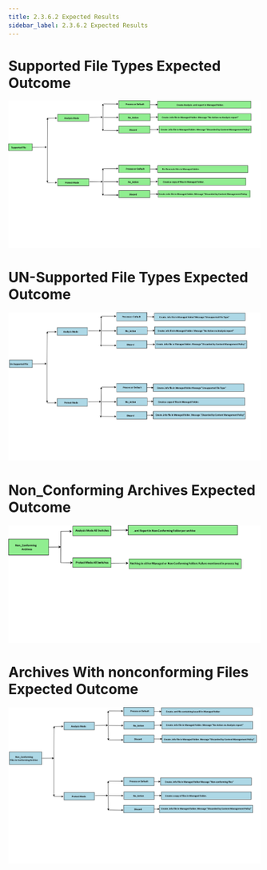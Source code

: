 ```yaml
---
title: 2.3.6.2 Expected Results
sidebar_label: 2.3.6.2 Expected Results
---
```


# **Supported File Types Expected Outcome**

![](img/supportedFT.png)

# **UN-Supported File Types Expected Outcome**

![](img/unsupportedFT.png)

# **Non\_Conforming Archives Expected Outcome**

![](img/Nonconforming.png)

# **Archives With nonconforming Files Expected Outcome**

![](img/archivewnonconf.png)

